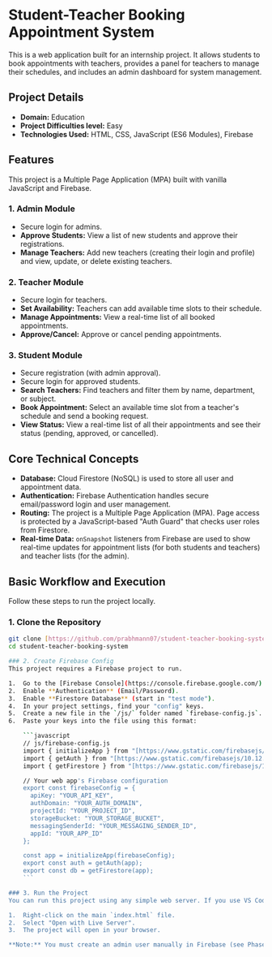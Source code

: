 # Student-Teacher Booking Appointment System

This is a web application built for an internship project. It allows students to book appointments with teachers, provides a panel for teachers to manage their schedules, and includes an admin dashboard for system management.

## Project Details

* **Domain:** Education
* **Project Difficulties level:** Easy
* **Technologies Used:** HTML, CSS, JavaScript (ES6 Modules), Firebase

## Features

This project is a Multiple Page Application (MPA) built with vanilla JavaScript and Firebase.

### 1. Admin Module
* Secure login for admins.
* **Approve Students:** View a list of new students and approve their registrations.
* **Manage Teachers:** Add new teachers (creating their login and profile) and view, update, or delete existing teachers.

### 2. Teacher Module
* Secure login for teachers.
* **Set Availability:** Teachers can add available time slots to their schedule.
* **Manage Appointments:** View a real-time list of all booked appointments.
* **Approve/Cancel:** Approve or cancel pending appointments.

### 3. Student Module
* Secure registration (with admin approval).
* Secure login for approved students.
* **Search Teachers:** Find teachers and filter them by name, department, or subject.
* **Book Appointment:** Select an available time slot from a teacher's schedule and send a booking request.
* **View Status:** View a real-time list of all their appointments and see their status (pending, approved, or cancelled).

## Core Technical Concepts

* **Database:** Cloud Firestore (NoSQL) is used to store all user and appointment data.
* **Authentication:** Firebase Authentication handles secure email/password login and user management.
* **Routing:** The project is a Multiple Page Application (MPA). Page access is protected by a JavaScript-based "Auth Guard" that checks user roles from Firestore.
* **Real-time Data:** `onSnapshot` listeners from Firebase are used to show real-time updates for appointment lists (for both students and teachers) and teacher lists (for the admin).

## Basic Workflow and Execution

Follow these steps to run the project locally.

### 1. Clone the Repository
```bash
git clone [https://github.com/prabhmann07/student-teacher-booking-system.git](https://github.com/prabhmann07/student-teacher-booking-system.git)
cd student-teacher-booking-system

### 2. Create Firebase Config
This project requires a Firebase project to run.

1.  Go to the [Firebase Console](https://console.firebase.google.com/) and create a new project.
2.  Enable **Authentication** (Email/Password).
3.  Enable **Firestore Database** (start in "test mode").
4.  In your project settings, find your "config" keys.
5.  Create a new file in the `/js/` folder named `firebase-config.js`.
6.  Paste your keys into the file using this format:

    ```javascript
    // js/firebase-config.js
    import { initializeApp } from "[https://www.gstatic.com/firebasejs/10.12.2/firebase-app.js](https://www.gstatic.com/firebasejs/10.12.2/firebase-app.js)";
    import { getAuth } from "[https://www.gstatic.com/firebasejs/10.12.2/firebase-auth.js](https://www.gstatic.com/firebasejs/10.12.2/firebase-auth.js)";
    import { getFirestore } from "[https://www.gstatic.com/firebasejs/10.12.2/firebase-firestore.js](https://www.gstatic.com/firebasejs/10.12.2/firebase-firestore.js)";

    // Your web app's Firebase configuration
    export const firebaseConfig = {
      apiKey: "YOUR_API_KEY",
      authDomain: "YOUR_AUTH_DOMAIN",
      projectId: "YOUR_PROJECT_ID",
      storageBucket: "YOUR_STORAGE_BUCKET",
      messagingSenderId: "YOUR_MESSAGING_SENDER_ID",
      appId: "YOUR_APP_ID"
    };

    const app = initializeApp(firebaseConfig);
    export const auth = getAuth(app);
    export const db = getFirestore(app);
    ```

### 3. Run the Project
You can run this project using any simple web server. If you use VS Code, the "Live Server" extension is recommended.

1.  Right-click on the main `index.html` file.
2.  Select "Open with Live Server".
3.  The project will open in your browser.

**Note:** You must create an admin user manually in Firebase (see Phase 2 test plan) to access the admin panels.